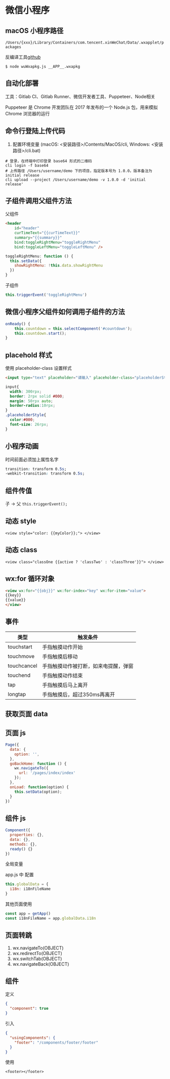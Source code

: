 # 微信小程序

## macOS 小程序路径

`/Users/{xxx}/Library/Containers/com.tencent.xinWeChat/Data/.wxapplet/packages`

反编译工具[github](https://github.com/system-cpu/wxappUnpacker)

`$ node wuWxapkg.js __APP__.wxapkg`

## 自动化部署

工具：Gitlab CI、Gitlab Runner、微信开发者工具、Puppeteer、Node相关

Puppeteer 是 Chrome 开发团队在 2017 年发布的一个 Node.js 包，用来模拟 Chrome 浏览器的运行

## 命令行登陆上传代码

1. 配置环境变量 (macOS: <安装路径>/Contents/MacOS/cli, Windows: <安装路径>/cli.bat)

```shell
# 登录，在终端中打印登录 base64 形式的二维码
cli login -f base64 
# 上传路径 /Users/username/demo 下的项目，指定版本号为 1.0.0，版本备注为 initial release
cli upload --project /Users/username/demo -v 1.0.0 -d 'initial release'
```

## 子组件调用父组件方法

父组件
```html
<header
    id="header"
    curTimeText="{{curTimeText}}"
    summary="{{summary}}"
    bind:toggleRightMenu="toggleRightMenu"
    bind:toggleLeftMenu="toggleLeftMenu" />
```
```js
toggleRightMenu: function () {
  this.setData({
    showRightMenu: !this.data.showRightMenu
  })
}
```

子组件

```js
this.triggerEvent('toggleRightMenu')
```

## 微信小程序父组件如何调用子组件的方法

```js
onReady() {
    this.countdown = this.selectComponent('#countdown');
    this.countdown.start();
}
```

## placehold 样式

使用 placeholder-class 设置样式

```html
<input type="text" placeholder="请输入" placeholder-class="placeholderStyle"></input>
```

```css
input{
  width: 300rpx;
  border: 2rpx solid #000;
  margin: 50rpx auto;
  border-radius:10rpx; 
}
.placeholderStyle{
  color:#000;
  font-size: 26rpx;
}
```

## 小程序动画

时间前面必须加上属性名字

```css
transition: transform 0.5s;
-webkit-transition: transform 0.5s;
```

## 组件传值

子 -> 父 `this.triggerEvent();`

## 动态 style

`<view style="color: {{myColor}};"> </view>`

## 动态 class

`<view class="classOne {{active ? 'classTwo' : 'classThree'}}"> </view>`

## wx:for 循环对象

```html
<view wx:for="{{obj}}" wx:for-index="key" wx:for-item="value">
{{key}}
{{value}}
</view>
```

## 事件

|类型	|触发条件|
|--|--|
|touchstart | 手指触摸动作开始 |
|touchmove | 手指触摸后移动 |
|touchcancel | 手指触摸动作被打断，如来电提醒，弹窗 |
|touchend | 手指触摸动作结束 |
|tap | 手指触摸后马上离开 |
|longtap | 手指触摸后，超过350ms再离开 |


## 获取页面 data

## 页面 js

```js
Page({
  data: {
    option: '',
  },
  goBackHome: function () {
    wx.navigateTo({
      url: '/pages/index/index'
    });
  },
  onLoad: function(option) {
    this.setData(option);
  }
})
```

## 组件 js

```js
Component({
  properties: {},
  data: {},
  methods: {},
  ready() {}
})
```

全局变量

app.js 中 配置

```js
this.globalData = {
  i18n: i18nFileName
}
```

其他页面使用

```js
const app = getApp()
const i18nFileName = app.globalData.i18n
```

## 页面转跳

1. wx.navigateTo(OBJECT)
2. wx.redirectTo(OBJECT)
3. wx.switchTab(OBJECT)
4. wx.navigateBack(OBJECT)

## 组件

定义

```json
{
  "component": true
}
```

引入

```json
{
  "usingComponents": {
    "footer": "/components/footer/footer"
  }
}
```

使用

`<footer></footer>`

